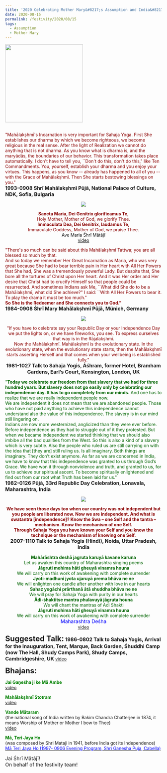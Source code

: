 ```yaml
---
title: '2020 Celebrating Mother Mary&#8217;s Assumption and India&#8217;s Independence Day. "She is the Redeemer and She connects you to God." '
date: 2020-08-15
permalink: /festivity/2020/08/15
tags:
  - Assumption
  - Mother Mary
---
```


<div style="text-align: left"><img src="/images/image00.png" width="250" /></div><br>

<p>
<font color="DarkRed">"Mahālakṣhmī's Incarnation is very important for Sahaja Yoga. First She establishes our dharma by which we become righteous, we become religious in the real sense. After the light of Realization we cannot do anything that is not dharma. As you know what is dharma is, and the maryādās, the boundaries of our behavior. This transformation takes place automatically. I don't have to tell you, ``Don't do this, don't do this," like Ten Commandments. You, yourself, establish your dharma and you enjoy your virtues. This happens, as you know -- already has happened to all of you -- with the Grace of Mahālakṣhmī. Then She starts bestowing blessings on you."</font><br>
<font size="+0"><b>1993-0908 Shrī Mahālakṣhmī Pūjā, National Palace of Culture, NDK, Sofia, Bulgaria</b></font>
</p>

<div style="text-align: center"><img src="/images/image481.png" /></div>

<p style="text-align:center;">
<font color="DarkRed"><b>Sancta Maria, Dei Genitrix glorificamus Te,</b></font><br>
<font color="DarkRed">Holy Mother, Mother of God, we glorify Thee.</font><br>
<font color="DarkRed"><b>Immaculata Dea, Dei Genitrix, laudamus Te,</b></font><br>
<font color="DarkRed">Immaculate Goddess, Mother of God, we praise Thee.</font><br>
<font size="+0"></font>Ave Maria Śhrī Mātājī<br>
<a href="https://www.youtube.com/watch?v=O8DVCazj_ys">video</a>
</p>

<p>
<font color="DarkRed">"There's so much can be said about this Mahālakṣhmī Tattwa; you are all blessed so much by that.<br>
And so today we remember Her Great Incarnation as Maria, who was very great because She had to bear terrible pain in Her heart with All Her Powers that She had, She was a tremendously powerful Lady. But despite that, She bore all the tortures of Christ upon Her heart. And it was Her order and Her desire that Christ had to crucify Himself so that people could be resurrected. And sometimes Indians ask Me, ``What did She do to be a Mahālakṣhmī, what did She achieve?" I said: ``With All Her Powers to bear it. To play the drama it must be too much."<br>
<b>So She is the Redeemer and She connects you to God."</b></font><br>
<font size="+0"><b>1984-0908 Śhrī Mary Mahālakṣhmī Pūjā, Münich, Germany</b></font>
</p>

<div style="text-align: center"><img src="/images/image482.png" /></div>

<p style="text-align:center;">
<font color="DarkRed">"If you have to celebrate say your Republic Day or your Independence Day we put the lights on, or we have fireworks, you see. To express ourselves that way is in the Rājalakṣhmī.<br>
Now the Mahālakṣhmī. Mahālakṣhmī is the evolutionary state. In the evolutionary state, when the evolutionary state starts, then the Mahālakṣhmī starts asserting Herself and that comes when your wellbeing is established fully."<b></b></font><br>
<font size="+0"><b>1981-1027 Talk to Sahaja Yogis, Āśhram, former Hotel, Bramham Gardens, Earl’s Court, Kensington, London, UK</b></font>
</p>

<p>
<font color="DarkGreen">"<b>Today we celebrate our freedom from that slavery that we had for three hundred years. But slavery does not go easily only by celebrating our independence day. It has to go completely from our minds.</b> And one has to realize that we are really independent people now.<br>
We are independent it does not mean that we are abandoned people. Those who have not paid anything to achieve this independence cannot understand also the value of this independence. The slavery is in our mind still lingering on.<br>
Indians are now more westernized, anglicized than they were ever before. Before independence as they had to struggle out of it they protested. But when we became independent we started thinking that we should also imbibe all the bad qualities from the West. So this is also a kind of a slavery which is very subtle. Also the people who ruled us are still carrying on with the idea that [they are] still ruling us. Is all imaginary. Both things are imaginary. They don’t exist anymore. As far as we are concerned in India, we have to know that this independence was granted to us through God’s Grace. We have won it through nonviolence and truth, and granted to us, for us to achieve our spiritual ascent. To become spiritually enlightened and find out from our root what Truth has been laid for us."</font><br>
<font size="+0"><b>1982-0126 Pūjā, 33rd Republic Day Celebration, Lonavala, Maharashtra, India</b></font>
</p>

<div style="text-align: center"><img src="/images/image483.png" /></div>

<p style="text-align:center;">
<font color="DarkRed"><b>We have seen those days too when our country was not independent but you people are liberated now. Now we are independent. And what is swatantra [independence]? Know the Swa – one Self and the tantra – mechanism. Know the mechanism of one Self.<br> 
Through Sahaja Yoga you have known your Self and you know the technique or the mechanism of knowing one Self.</b></font><br>
<font size="+0"><b>2007-1110 Talk to Sahaja Yogis (Hindi), Noida, Uttar Pradesh, India</b></font>
</p>

<p style=" text-align:center;">
<font color="DarkGreen"><b>Mahārāshtra deshā jagruta karuyā kavane karuna</b><br> 
Let us awaken this country of Maharashtra singing poems<br>
<b>Jāgruti mohima hāti gheuyā vinamra houna</b><br>
We will carry on this work of awakening with complete surrender<br>
<b>Jyoti-madhuni jyota ujaruyā prema bhāva ne ne</b><br> 
We will enlighten one candle after another with love in our hearts<br> 
<b>Sahaz yogāchi prārthanā ātā shuddha bhāva ne ne</b><br>
We will pray for Sahaja Yoga with purity in our hearts<br>
<b>Ādi-śhaktitse mantra phulavuyā jāgruta houna</b><br>
We will chant the mantras of Adi Shakti<br>
<b>Jāgruti mohima hāti gheuyā vinamra houna</b><br>
We will carry on this work of awakening with complete surrender </b></font><br>
<font size="+0"><font color="blue">Maharashtra Deśha</font></font><br>
<a href="https://www.youtube.com/watch?v=0gT3SnIwI4M">video</a>
</p>

<font size="+2"><b>Suggested Talk:</b></font> 
<font size="+0"><b>1986-0802 Talk to Sahaja Yogis, Arrival for the Inauguration, Tent, Marque, Back Garden, Śhuddhi Camp (now The Hall, Shudy Camps Park), Shudy Camps, Cambridgeshire, UK</b></font>
<a href="https://www.youtube.com/watch?time_continue=2&v=C3YuXydEGRo&feature=emb_logo"> video</a><br>

<font size="+2"><b>Bhajans:</b></font>

<p>
<font color="green"><b>Jai Gaṇeśha ji ke Mā Ambe</b></font><br>
<a href="https://seven-teams.github.io/Videos_Links.html"> video</a><br>
</p>

<p>
<font color="green"><b>Mahālakṣhmī Stotram</b></font><br>
<a href="https://seven-teams.github.io/Videos_Links.html">video</a>
</p>

<p>
<font color="green"><b>Vande Mātaram</b></font><br>
(the national song of India written by Bakim Chandra Chatterjee in 1874, it means Worship of Mother or Mother I bow to Thee)<br>
<a href="https://www.youtube.com/watch?v=PxTbZkWiZVY">video</a>
</p>
 
<p>
<font color="green"><b>Mā, Teri Jaya Ho</b></font><br>
(was composed by Shri Mataji in 1941, before India got its Independence)
<a href="https://www.youtube.com/watch?v=wVe6YHo5sng"><font color="blue">Mā Teri Jaya Ho (1997- 0906 Evening Program, Shri Ganesha Puja, Cabella)</font></a> 
</p>

<p>
<font size="+0">Jai Śhrī Mātājī!<br>
On behalf of the festivity team!</font>
</p>